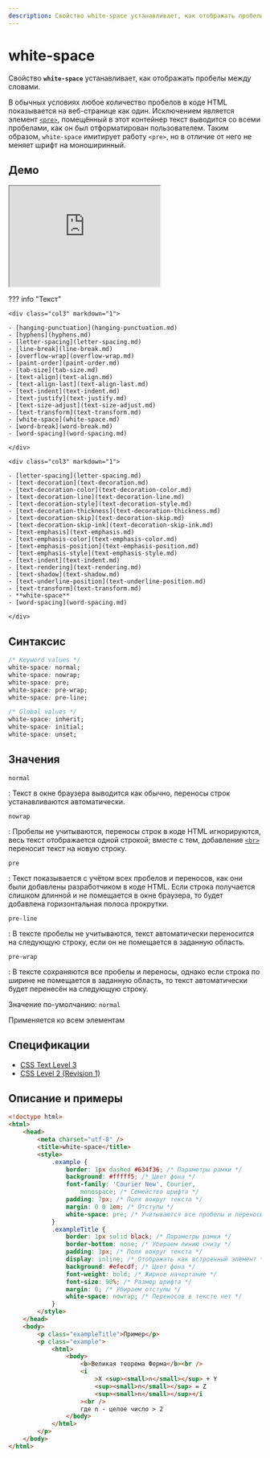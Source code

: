 ```yaml
---
description: Свойство white-space устанавливает, как отображать пробелы между словами
---
```


# white-space

Свойство **`white-space`** устанавливает, как отображать пробелы между словами.

В обычных условиях любое количество пробелов в коде HTML показывается на веб-странице как один. Исключением является элемент [`<pre>`](../html/pre.md), помещённый в этот контейнер текст выводится со всеми пробелами, как он был отформатирован пользователем. Таким образом, `white-space` имитирует работу `<pre>`, но в отличие от него не меняет шрифт на моноширинный.

## Демо

<iframe class="interactive is-default-height" height="200" src="https://interactive-examples.mdn.mozilla.net/pages/css/white-space.html" title="MDN Web Docs Interactive Example" loading="lazy" data-readystate="complete"></iframe>

??? info "Текст"

    <div class="col3" markdown="1">

    - [hanging-punctuation](hanging-punctuation.md)
    - [hyphens](hyphens.md)
    - [letter-spacing](letter-spacing.md)
    - [line-break](line-break.md)
    - [overflow-wrap](overflow-wrap.md)
    - [paint-order](paint-order.md)
    - [tab-size](tab-size.md)
    - [text-align](text-align.md)
    - [text-align-last](text-align-last.md)
    - [text-indent](text-indent.md)
    - [text-justify](text-justify.md)
    - [text-size-adjust](text-size-adjust.md)
    - [text-transform](text-transform.md)
    - [white-space](white-space.md)
    - [word-break](word-break.md)
    - [word-spacing](word-spacing.md)

    </div>

    <div class="col3" markdown="1">

    - [letter-spacing](letter-spacing.md)
    - [text-decoration](text-decoration.md)
    - [text-decoration-color](text-decoration-color.md)
    - [text-decoration-line](text-decoration-line.md)
    - [text-decoration-style](text-decoration-style.md)
    - [text-decoration-thickness](text-decoration-thickness.md)
    - [text-decoration-skip](text-decoration-skip.md)
    - [text-decoration-skip-ink](text-decoration-skip-ink.md)
    - [text-emphasis](text-emphasis.md)
    - [text-emphasis-color](text-emphasis-color.md)
    - [text-emphasis-position](text-emphasis-position.md)
    - [text-emphasis-style](text-emphasis-style.md)
    - [text-indent](text-indent.md)
    - [text-rendering](text-rendering.md)
    - [text-shadow](text-shadow.md)
    - [text-underline-position](text-underline-position.md)
    - [text-transform](text-transform.md)
    - **white-space**
    - [word-spacing](word-spacing.md)

    </div>

## Синтаксис

```css
/* Keyword values */
white-space: normal;
white-space: nowrap;
white-space: pre;
white-space: pre-wrap;
white-space: pre-line;

/* Global values */
white-space: inherit;
white-space: initial;
white-space: unset;
```

## Значения

`normal`

: Текст в окне браузера выводится как обычно, переносы строк устанавливаются автоматически.

`nowrap`

: Пробелы не учитываются, переносы строк в коде HTML игнорируются, весь текст отображается одной строкой; вместе с тем, добавление [`<br>`](../html/br.md) переносит текст на новую строку.

`pre`

: Текст показывается с учётом всех пробелов и переносов, как они были добавлены разработчиком в коде HTML. Если строка получается слишком длинной и не помещается в окне браузера, то будет добавлена горизонтальная полоса прокрутки.

`pre-line`

: В тексте пробелы не учитываются, текст автоматически переносится на следующую строку, если он не помещается в заданную область.

`pre-wrap`

: В тексте сохраняются все пробелы и переносы, однако если строка по ширине не помещается в заданную область, то текст автоматически будет перенесён на следующую строку.

Значение по-умолчанию: `normal`

Применяется ко всем элементам

## Спецификации

-   [CSS Text Level 3](http://dev.w3.org/csswg/css3-text/#propdef-white-space)
-   [CSS Level 2 (Revision 1)](http://www.w3.org/TR/CSS2/text.html#white-space-prop)

## Описание и примеры

```html
<!doctype html>
<html>
    <head>
        <meta charset="utf-8" />
        <title>white-space</title>
        <style>
            .example {
                border: 1px dashed #634f36; /* Параметры рамки */
                background: #fffff5; /* Цвет фона */
                font-family: 'Courier New', Courier,
                    monospace; /* Семейство шрифта */
                padding: 7px; /* Поля вокруг текста */
                margin: 0 0 1em; /* Отступы */
                white-space: pre; /* Учитываются все пробелы и переносы */
            }
            .exampleTitle {
                border: 1px solid black; /* Параметры рамки */
                border-bottom: none; /* Убираем линию снизу */
                padding: 3px; /* Поля вокруг текста */
                display: inline; /* Отображать как встроенный элемент */
                background: #efecdf; /* Цвет фона */
                font-weight: bold; /* Жирное начертание */
                font-size: 90%; /* Размер шрифта */
                margin: 0; /* Убираем отступы */
                white-space: nowrap; /* Переносов в тексте нет */
            }
        </style>
    </head>
    <body>
        <p class="exampleTitle">Пример</p>
        <p class="example">
            <html>
                <body>
                    <b>Великая теорема Ферма</b><br />
                    <i
                        >X <sup><small>n</small></sup> + Y
                        <sup><small>n</small></sup> = Z
                        <sup><small>n</small></sup></i
                    ><br />
                    где n - целое число > 2
                </body>
            </html>
        </p>
    </body>
</html>
```
